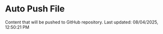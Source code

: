 # Auto Push File

Content that will be pushed to GitHub repository.
Last updated: 08/04/2025, 12:50:21 PM